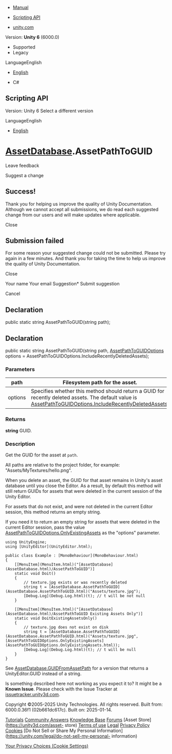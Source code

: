 [ ]()

  * [Manual](../Manual/index.html)
  * [Scripting API](../ScriptReference/index.html)

  * [unity.com](https://unity.com/)

Version: **Unity 6** (6000.0)

  * Supported
  * Legacy

LanguageEnglish

  * [English]()

  * C#

[ ](https://docs.unity3d.com)

## Scripting API

Version: Unity 6 Select a different version

LanguageEnglish

  * [English]()

#  [AssetDatabase](AssetDatabase.html).AssetPathToGUID

Leave feedback

Suggest a change

## Success!

Thank you for helping us improve the quality of Unity Documentation. Although
we cannot accept all submissions, we do read each suggested change from our
users and will make updates where applicable.

Close

## Submission failed

For some reason your suggested change could not be submitted. Please <a>try
again</a> in a few minutes. And thank you for taking the time to help us
improve the quality of Unity Documentation.

Close

Your name Your email Suggestion* Submit suggestion

Cancel

[ ]()

## Declaration

public static string AssetPathToGUID(string path);

## Declaration

public static string AssetPathToGUID(string path,
[AssetPathToGUIDOptions](AssetPathToGUIDOptions.html) options =
AssetPathToGUIDOptions.IncludeRecentlyDeletedAssets);

### Parameters

path | Filesystem path for the asset.  
---|---  
options | Specifies whether this method should return a GUID for recently deleted assets. The default value is [AssetPathToGUIDOptions.IncludeRecentlyDeletedAssets](AssetPathToGUIDOptions.IncludeRecentlyDeletedAssets.html).  
  
### Returns

**string** GUID.

### Description

Get the GUID for the asset at `path`.

All paths are relative to the project folder, for example:
"Assets/MyTextures/hello.png".  
  
When you delete an asset, the GUID for that asset remains in Unity's asset
database until you close the Editor. As a result, by default this method will
still return GUIDs for assets that were deleted in the current session of the
Unity Editor.  
  
For assets that do not exist, and were not deleted in the current Editor
session, this method returns an empty string.  
  
If you need it to return an empty string for assets that were deleted in the
current Editor session, pass the value
[AssetPathToGUIDOptions.OnlyExistingAssets](AssetPathToGUIDOptions.OnlyExistingAssets.html)
as the "options" parameter.

    
    
    using UnityEngine;
    using [UnityEditor](UnityEditor.html);  
      
    public class Example : [MonoBehaviour](MonoBehaviour.html)
    {
        [[MenuItem](MenuItem.html)("[AssetDatabase](AssetDatabase.html)/AssetPathToGUID")]
        static void Doit()
        {
            // texture.jpg exists or was recently deleted
            string t = [AssetDatabase.AssetPathToGUID](AssetDatabase.AssetPathToGUID.html)("Assets/texture.jpg");
            [Debug.Log](Debug.Log.html)(t); // t will be not null
        }  
      
        [[MenuItem](MenuItem.html)("[AssetDatabase](AssetDatabase.html)/AssetPathToGUID Existing Assets Only")]
        static void DoitExistingAssetsOnly()
        {
            // texture.jpg does not exist on disk
            string t = [AssetDatabase.AssetPathToGUID](AssetDatabase.AssetPathToGUID.html)("Assets/texture.jpg", [AssetPathToGUIDOptions.OnlyExistingAssets](AssetPathToGUIDOptions.OnlyExistingAssets.html));
            [Debug.Log](Debug.Log.html)(t); // t will be null
        }
    }
    

See [AssetDatabase.GUIDFromAssetPath](AssetDatabase.GUIDFromAssetPath.html)
for a version that returns a UnityEditor.GUID instead of a string.

Is something described here not working as you expect it to? It might be a
**Known Issue**. Please check with the Issue Tracker at
[issuetracker.unity3d.com](https://issuetracker.unity3d.com).

Copyright ©2005-2025 Unity Technologies. All rights reserved. Built from:
6000.0.36f1 (02b661dc617c). Built on: 2025-01-14.

[Tutorials](https://unity3d.com/learn) [Community
Answers](https://answers.unity3d.com) [Knowledge
Base](https://support.unity3d.com/hc/en-us)
[Forums](https://forum.unity3d.com) [Asset Store](https://unity3d.com/asset-
store) [Terms of use](https://docs.unity3d.com/Manual/TermsOfUse.html)
[Legal](https://unity.com/legal) [Privacy
Policy](https://unity.com/legal/privacy-policy)
[Cookies](https://unity.com/legal/cookie-policy) [Do Not Sell or Share My
Personal Information](https://unity.com/legal/do-not-sell-my-personal-
information)

[Your Privacy Choices (Cookie Settings)](javascript:void\(0\);)

